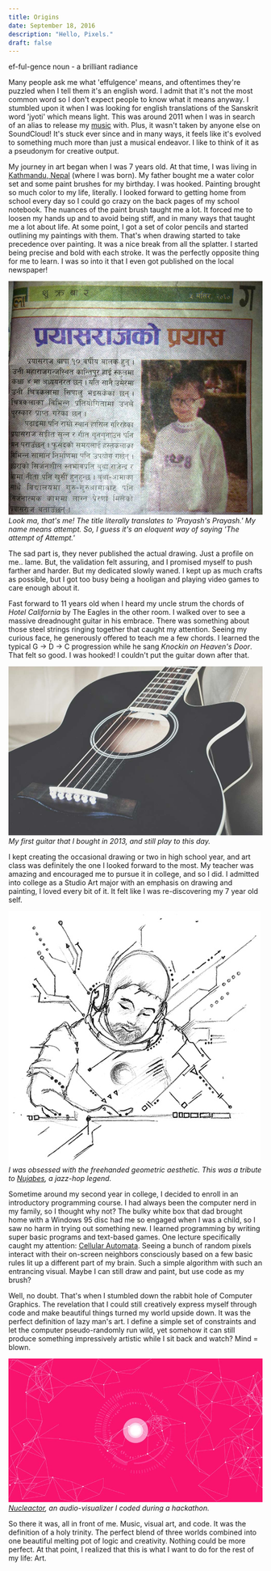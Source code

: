 ```yaml
---
title: Origins
date: September 18, 2016
description: "Hello, Pixels."
draft: false
---
```


ef-ful-gence
noun - a brilliant radiance

Many people ask me what 'effulgence' means, and oftentimes they're puzzled when I tell them it's an english word. I admit that it's not the most common word so I don't expect people to know what it means anyway. I stumbled upon it when I was looking for english translations of the Sanskrit word 'jyoti' which means light. This was around 2011 when I was in search of an alias to release my [music](/music/) with. Plus, it wasn't taken by anyone else on SoundCloud! It's stuck ever since and in many ways, it feels like it's evolved to something much more than just a musical endeavor. I like to think of it as a pseudonym for creative output.

My journey in art began when I was 7 years old. At that time, I was living in [Kathmandu, Nepal](https://goo.gl/maps/dRHoHcJc5WJ2) (where I was born). My father bought me a water color set and some paint brushes for my birthday. I was hooked. Painting brought so much color to my life, literally. I looked forward to getting home from school every day so I could go crazy on the back pages of my school notebook. The nuances of the paint brush taught me a lot. It forced me to loosen my hands up and to avoid being stiff, and in many ways that taught me a lot about life. At some point, I got a set of color pencils and started outlining my paintings with them. That's when drawing started to take precedence over painting. It was a nice break from all the splatter. I started being precise and bold with each stroke. It was the perfectly opposite thing for me to learn. I was so into it that I even got published on the local newspaper!

![Prayash Thapa Effulgence Art Newspaper](./paper.jpg)
*Look ma, that's me! The title literally translates to 'Prayash's Prayash.' My name means attempt. So, I guess it's an eloquent way of saying 'The attempt of Attempt.'*

The sad part is, they never published the actual drawing. Just a profile on me.. lame. But, the validation felt assuring, and I promised myself to push farther and harder. But my dedicated slowly waned. I kept up as much crafts as possible, but I got too busy being a hooligan and playing video games to care enough about it.

Fast forward to 11 years old when I heard my uncle strum the chords of *Hotel California* by The Eagles in the other room. I walked over to see a massive dreadnought guitar in his embrace. There was something about those steel strings ringing together that caught my attention. Seeing my curious face, he generously offered to teach me a few chords. I learned the typical G -> D -> C progression while he sang *Knockin on Heaven's Door*. That felt so good. I was hooked! I couldn't put the guitar down after that.

![Prayash Thapa Effulgence First Guitar](./guitar.jpg)
*My first guitar that I bought in 2013, and still play to this day.*

I kept creating the occasional drawing or two in high school year, and art class was definitely the one I looked forward to the most. My teacher was amazing and encouraged me to pursue it in college, and so I did. I admitted into college as a Studio Art major with an emphasis on drawing and painting, I loved every bit of it. It felt like I was re-discovering my 7 year old self.

![Prayash Thapa Effulgence Nujabes Drawing](./nujabes.jpg)
*I was obsessed with the freehanded geometric aesthetic. This was a tribute to [Nujabes](https://youtu.be/WrO9PTpuSSs?t=7m50s), a jazz-hop legend.*

Sometime around my second year in college, I decided to enroll in an introductory programming course. I had always been the computer nerd in my family, so I thought why not? The bulky white box that dad brought home with a Windows 95 disc had me so engaged when I was a child, so I saw no harm in trying out something new. I learned programming by writing super basic programs and text-based games. One lecture specifically caught my attention: [Cellular Automata](https://en.wikipedia.org/wiki/Cellular_automaton). Seeing a bunch of random pixels interact with their on-screen neighbors consciously based on a few basic rules lit up a different part of my brain. Such a simple algorithm with such an entrancing visual. Maybe I can still draw and paint, but use code as my brush?

Well, no doubt. That's when I stumbled down the rabbit hole of Computer Graphics. The revelation that I could still creatively express myself through code and make beautiful things turned my world upside down. It was the perfect definition of lazy man's art. I define a simple set of constraints and let the computer pseudo-randomly run wild, yet somehow it can still produce something impressively artistic while I sit back and watch? Mind = blown.

![Prayash Thapa Effulgence Code Graphics Visual Art](./graphics.jpg)
*[Nucleactor](http://effulgence.io/Nucleactor), an audio-visualizer I coded during a hackathon.*

So there it was, all in front of me. Music, visual art, and code. It was the definition of a holy trinity. The perfect blend of three worlds combined into one beautiful melting pot of logic and creativity. Nothing could be more perfect. At that point, I realized that this is what I want to do for the rest of my life: Art.
